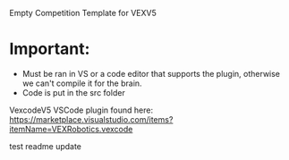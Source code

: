Empty Competition Template for VEXV5

# Important:
- Must be ran in VS or a code editor that supports the plugin, otherwise we can't compile it for the brain.
- Code is put in the src folder

VexcodeV5 VSCode plugin found here: https://marketplace.visualstudio.com/items?itemName=VEXRobotics.vexcode

test readme update


